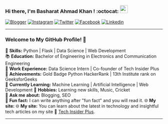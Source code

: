 ### Hi there, I'm Basharat Ahmad Khan <Termux/>! :octocat: <img src="https://media.giphy.com/media/hvRJCLFzcasrR4ia7z/giphy.gif" width="25px">

[![Blogger](https://img.shields.io/badge/-blogger-222222?style=flat-square&logo=blogger&logoColor=white&link=https://www.techinsiderplus.com)](https://www.techinsiderplus.com)
[![Instagram](https://img.shields.io/badge/Instagram-222222?&style=flat-square&logo=instagram&logoColor=pink&link=https://www.instagram.com/khanbasharat3a1)](https://www.instagram.com/khanbasharat3a1)
[![Twitter](https://img.shields.io/badge/-twitter-222222?style=flat-square&logo=twitter&logoColor=white&link=https://x.com/KhanBasharat3a1)](https://x.com/KhanBasharat3a1)
[![Facebook](https://img.shields.io/badge/Facebook-222222?&style=flat-square&logo=facebook&logoColor=white&link=https://www.facebook.com/khanbasharat3a1)](https://www.facebook.com/khanbasharat3a1)
[![Linkedin](https://img.shields.io/badge/-LinkedIn-222222?style=flat-square&logo=Linkedin&logoColor=white&link=https://www.linkedin.com/in/khanbasharat/)](https://www.linkedin.com/in/khanbasharat/)


---------------------------------------------------------------------------------------------------------------------------------------------------------------------------------
<!-- credits for gif https://giphy.com/izmiragency -->



### Welcome to My GitHub Profile! 👋

🔧 **Skills:** Python | Flask | Data Science | Web Development  
📚 **Education:** Bachelor of Engineering in Electronics and Communication Engineering  
💼 **Work Experience:** Data Science Intern | Co-founder of Tech Insider Plus  
🥇 **Achievements:** Gold Badge Python HackerRank | 13th Institute rank on GeeksforGeeks  
🌱 **Currently Learning:** Machine Learning | Artificial Intelligence | Web Development 
🎨 **Hobbies:** Learning new skills, Music, Cricket  
💬 **Ask me about:** Blogging, SEO  
🤪 **Fun fact:** I can write anything after "fun fact" and you will read it.
🌐 **My site:** 🌐 **My site:** You can learn about the latest in technology and insightful tech articles on my site 🔗 [Tech Insider Plus](https://www.techinsiderplus.com).

---

